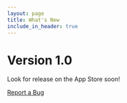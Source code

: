 ```yaml
---
layout: page
title: What's New
include_in_header: true
---
```


# **Version 1.0**
Look for release on the App Store soon!


<a href = "mailto: codelab703@gmail.com">Report a Bug</a>
